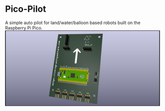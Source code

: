 # Pico-Pilot
A simple auto pilot for land/water/balloon based robots built on the Raspberry Pi Pico.
![](/images/PicoPilot.png "PicoPilot")
